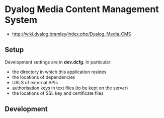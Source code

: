# Dyalog Media Content Management System

- http://wiki.dyalog.bramley/index.php/Dyalog_Media_CMS

## Setup
Development settings are in **dev.dcfg**. In particular:
- the directory in which this application resides
- the locations of dependencies
- URLS of external APIs
- authorisation keys in text files (to be kept on the server)
- the locations of SSL key and certificate files

## Development